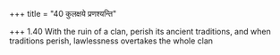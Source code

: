 +++
title = "40 कुलक्षये प्रणश्यन्ति"

+++
1.40 With the ruin of a clan, perish its ancient traditions, and when
traditions perish, lawlessness overtakes the whole clan
